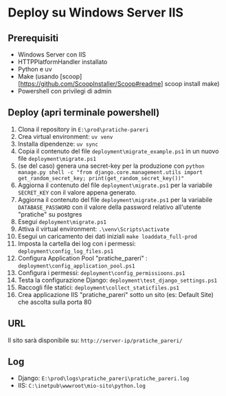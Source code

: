 # Deploy su Windows Server IIS

## Prerequisiti

- Windows Server con IIS
- HTTPPlatformHandler installato
- Python e uv
- Make (usando [scoop][https://github.com/ScoopInstaller/Scoop#readme] scoop install make)
- Powershell con privilegi di admin

## Deploy (apri terminale powershell)

1. Clona il repository in `E:\prod\pratiche-pareri`
2. Crea virtual environment: `uv venv`
3. Installa dipendenze: `uv sync`
4. Copia il contenuto del file `deployment\migrate_example.ps1` in un nuovo file `deployment\migrate.ps1`
5. (se del caso) genera una secret-key per la produzione con `python manage.py shell -c "from django.core.management.utils import get_random_secret_key; print(get_random_secret_key())"`
6. Aggiorna il contenuto del file `deployment\migrate.ps1` per la variabile `SECRET_KEY` con il valore appena generato.
7. Aggiorna il contenuto del file `deployment\migrate.ps1` per la variabile `DATABASE_PASSWORD` con il valore della password relativo all'utente "pratiche" su postgres
8. Esegui `deployment\migrate.ps1`
9. Attiva il virtual environment: `.\venv\Scripts\activate`
10. Esegui un caricamento dei dati iniziali `make loaddata_full-prod`
11. Imposta la cartella dei log con i permessi: `deployment\config_log_files.ps1`
12. Configura Application Pool "pratiche_pareri" : `deployment\config_application_pool.ps1`
13. Configura i permessi: `deployment\config_permissioons.ps1`
14. Testa la configurazione Django: `deployment\test_django_settings.ps1`
15. Raccogli file statici: `deployment\collect_staticfiles.ps1`
16. Crea applicazione IIS "pratiche_pareri" sotto un sito (es: Default Site) che ascolta sulla porta 80

## URL

Il sito sarà disponibile su: `http://server-ip/pratiche_pareri/`

## Log

- Django: `E:\prod\logs\pratiche_pareri\pratiche_pareri.log`
- IIS: `C:\inetpub\wwwroot\mio-sito\python.log`
